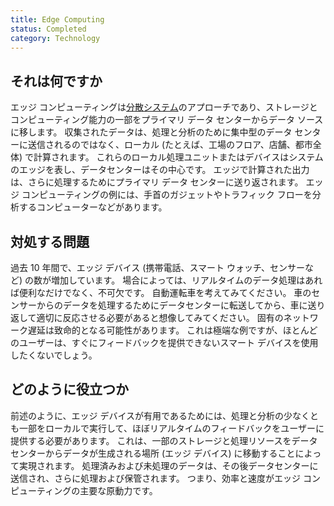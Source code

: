 ```yaml
---
title: Edge Computing
status: Completed
category: Technology
---
```


## それは何ですか

エッジ コンピューティングは[分散システム](/distributed-systems/)のアプローチであり、ストレージとコンピューティング能力の一部をプライマリ データ センターからデータ ソースに移します。
収集されたデータは、処理と分析のために集中型のデータ センターに送信されるのではなく、ローカル (たとえば、工場のフロア、店舗、都市全体) で計算されます。
これらのローカル処理ユニットまたはデバイスはシステムのエッジを表し、データセンターはその中心です。
エッジで計算された出力は、さらに処理するためにプライマリ データ センターに送り返されます。
エッジ コンピューティングの例には、手首のガジェットやトラフィック フローを分析するコンピューターなどがあります。

## 対処する問題

過去 10 年間で、エッジ デバイス (携帯電話、スマート ウォッチ、センサーなど) の数が増加しています。
場合によっては、リアルタイムのデータ処理はあれば便利なだけでなく、不可欠です。
自動運転車を考えてみてください。
車のセンサーからのデータを処理するためにデータセンターに転送してから、車に送り返して適切に反応させる必要があると想像してみてください。
固有のネットワーク遅延は致命的となる可能性があります。
これは極端な例ですが、ほとんどのユーザーは、すぐにフィードバックを提供できないスマート デバイスを使用したくないでしょう。

## どのように役立つか

前述のように、エッジ デバイスが有用であるためには、処理と分析の少なくとも一部をローカルで実行して、ほぼリアルタイムのフィードバックをユーザーに提供する必要があります。
これは、一部のストレージと処理リソースをデータセンターからデータが生成される場所 (エッジ デバイス) に移動することによって実現されます。
処理済みおよび未処理のデータは、その後データセンターに送信され、さらに処理および保管されます。
つまり、効率と速度がエッジ コンピューティングの主要な原動力です。


